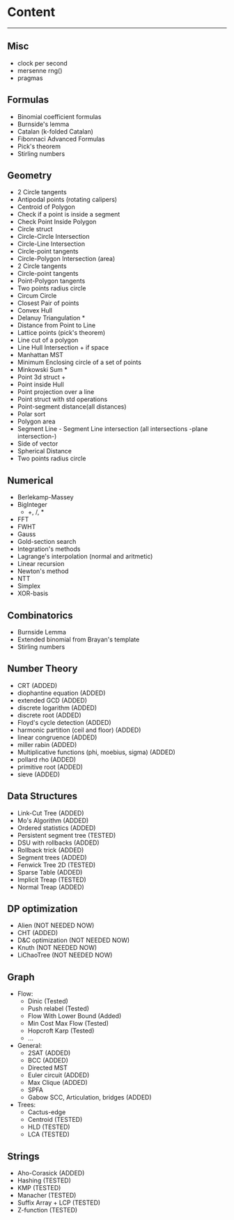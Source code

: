 # Content
---

## Misc
- clock per second
- mersenne rng() 
- pragmas

## Formulas 
- Binomial coefficient formulas
- Burnside's lemma
- Catalan (k-folded Catalan)
- Fibonnaci Advanced Formulas
- Pick's theorem
- Stirling numbers 

## Geometry
- 2 Circle tangents
- Antipodal points (rotating calipers)
- Centroid of Polygon
- Check if a point is inside a segment
- Check Point Inside Polygon
- Circle struct
- Circle-Circle Intersection
- Circle-Line Intersection
- Circle-point tangents
- Circle-Polygon Intersection (area)
- 2 Circle tangents
- Circle-point tangents
- Point-Polygon tangents
- Two points radius circle
- Circum Circle
- Closest Pair of points
- Convex Hull
- Delanuy Triangulation * 
- Distance from Point to Line
- Lattice points (pick's theorem)
- Line cut of a polygon
- Line Hull Intersection + if space
- Manhattan MST
- Minimum Enclosing circle of a set of points
- Minkowski Sum * 
- Point 3d struct +
- Point inside Hull 
- Point projection over a line
- Point struct with std operations
- Point-segment distance(all distances)
- Polar sort
- Polygon area
- Segment Line - Segment Line intersection (all intersections -plane intersection-)
- Side of vector
- Spherical Distance
- Two points radius circle

## Numerical
- Berlekamp-Massey
- BigInteger
    - +, /, *
- FFT
- FWHT
- Gauss
- Gold-section search
- Integration's methods
- Lagrange's interpolation (normal and aritmetic)
- Linear recursion 
- Newton's method
- NTT
- Simplex
- XOR-basis

## Combinatorics
- Burnside Lemma
- Extended binomial from Brayan's template 
- Stirling numbers 

## Number Theory
- CRT (ADDED)
- diophantine equation (ADDED)
- extended GCD (ADDED)
- discrete logarithm (ADDED)
- discrete root (ADDED)
- Floyd's cycle detection (ADDED)
- harmonic partition (ceil and floor) (ADDED)
- linear congruence (ADDED)
- miller rabin (ADDED)
- Multiplicative functions (phi, moebius, sigma) (ADDED)
- pollard rho (ADDED)
- primitive root (ADDED)
- sieve (ADDED)

## Data Structures
- Link-Cut Tree (ADDED)
- Mo's Algorithm (ADDED)
- Ordered statistics (ADDED)
- Persistent segment tree (TESTED)
- DSU with rollbacks (ADDED)
- Rollback trick (ADDED)
- Segment trees (ADDED)
- Fenwick Tree 2D (TESTED)
- Sparse Table (ADDED)
- Implicit Treap (TESTED)
- Normal Treap (ADDED)

## DP optimization
- Alien (NOT NEEDED NOW)
- CHT (ADDED)
- D&C optimization (NOT NEEDED NOW)
- Knuth (NOT NEEDED NOW)
- LiChaoTree (NOT NEEDED NOW)

## Graph
- Flow:
    - Dinic (Tested)
    - Push relabel (Tested)
    - Flow With Lower Bound	(Added)
    - Min Cost Max Flow (Tested)
    - Hopcroft Karp (Tested)
    - ...
- General:
    - 2SAT (ADDED)
    - BCC (ADDED)
    - Directed MST
    - Euler circuit (ADDED)
    - Max Clique (ADDED)
    - SPFA
    - Gabow SCC, Articulation, bridges (ADDED)
- Trees:
    - Cactus-edge
    - Centroid (TESTED)
    - HLD (TESTED)
    - LCA (TESTED)
## Strings
- Aho-Corasick (ADDED)
- Hashing (TESTED)
- KMP (TESTED)
- Manacher (TESTED)
- Suffix Array + LCP (TESTED)
- Z-function (TESTED)